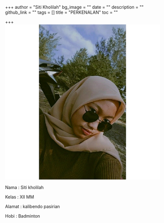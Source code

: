 +++
author = "Siti Kholilah"
bg_image = ""
date = ""
description = ""
github_link = ""
tags = []
title = "PERKENALAN"
toc = ""

+++
![](/uploads/img_20210909_222252_367.webp)

Nama : Siti kholilah

Kelas : XII MM

Alamat : kalibendo pasirian

Hobi : Badminton